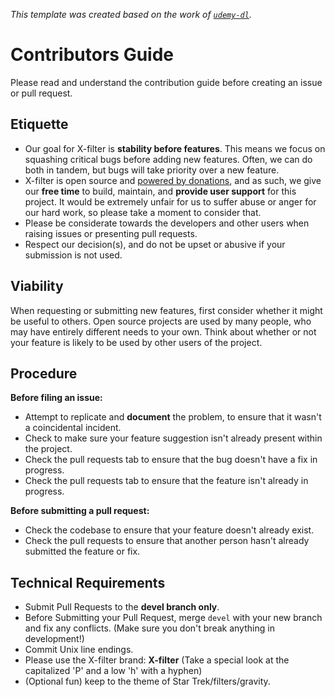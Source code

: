 _This template was created based on the work of [`udemy-dl`](https://github.com/nishad/udemy-dl/blob/master/LICENSE)._

# Contributors Guide

Please read and understand the contribution guide before creating an issue or pull request.

## Etiquette

- Our goal for X-filter is **stability before features**.  This means we focus on squashing critical bugs before adding new features.  Often, we can do both in tandem, but bugs will take priority over a new feature.
- X-filter is open source and [powered by donations](https://x-filter.net/donate/), and as such, we give our **free time** to build, maintain, and **provide user support** for this project.  It would be extremely unfair for us to suffer abuse or anger for our hard work, so please take a moment to consider that.
- Please be considerate towards the developers and other users when raising issues or presenting pull requests.
- Respect our decision(s), and do not be upset or abusive if your submission is not used.

## Viability

When requesting or submitting new features, first consider whether it might be useful to others. Open source projects are used by many people, who may have entirely different needs to your own. Think about whether or not your feature is likely to be used by other users of the project.

## Procedure

**Before filing an issue:**

- Attempt to replicate and **document** the problem, to ensure that it wasn't a coincidental incident.
- Check to make sure your feature suggestion isn't already present within the project.
- Check the pull requests tab to ensure that the bug doesn't have a fix in progress.
- Check the pull requests tab to ensure that the feature isn't already in progress.

**Before submitting a pull request:**

- Check the codebase to ensure that your feature doesn't already exist.
- Check the pull requests to ensure that another person hasn't already submitted the feature or fix.

## Technical Requirements

- Submit Pull Requests to the **devel branch only**.
- Before Submitting your Pull Request, merge `devel` with your new branch and fix any conflicts. (Make sure you don't break anything in development!)
- Commit Unix line endings.
- Please use the X-filter brand: **X-filter** (Take a special look at the capitalized 'P' and a low 'h' with a hyphen)
- (Optional fun) keep to the theme of Star Trek/filters/gravity.
